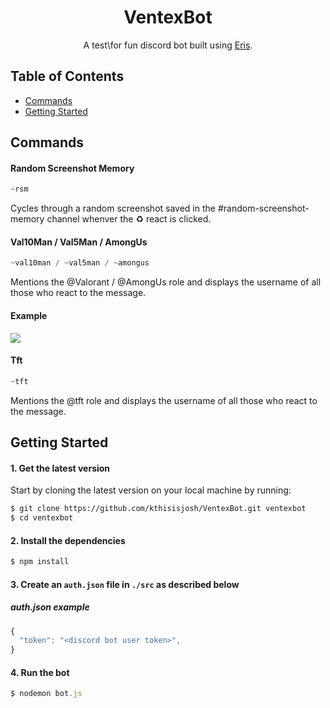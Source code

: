 <h1 align="center">
VentexBot
</h1>
<p align="center">
  A test\for fun discord bot built using <a href="https://abal.moe/Eris/">Eris</a>.
</p>

## Table of Contents
- [Commands](#commands)
- [Getting Started](#getting-started)

## Commands

#### Random Screenshot Memory
```js
~rsm
```
Cycles through a random screenshot saved in the #random-screenshot-memory channel whenver the ♻️ react is clicked.

#### Val10Man / Val5Man / AmongUs
```js
~val10man / ~val5man / ~amongus
```
Mentions the @Valorant / @AmongUs role and displays the username of all those who react to the message.
#### Example
<img src="https://github.com/kthisisjosh/readme-assets/blob/master/ventexbot/Val10ManEx.JPG"/>

#### Tft
```js
~tft
```
Mentions the @tft role and displays the username of all those who react to the message.

## Getting Started

#### 1. Get the latest version

Start by cloning the latest version on your local machine by running:

```sh
$ git clone https://github.com/kthisisjosh/VentexBot.git ventexbot
$ cd ventexbot
```

#### 2. Install the dependencies

```sh
$ npm install
```

#### 3. Create an `auth.json` file in `./src` as described below

##### auth.json example
```js
{
  "token": "<discord bot user token>",
}
```

#### 4. Run the bot

```js
$ nodemon bot.js
```
